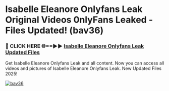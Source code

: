 # Isabelle Eleanore Onlyfans Leak Original Videos 0nlyFans Leaked - Files Updated! (bav36)

<h3>🔴 CLICK HERE 🌐==►► <a href="https://tinyurl.com/3hn5wdd3" rel="nofollow">Isabelle Eleanore Onlyfans Leak Updated Files</a></h3>

Get Isabelle Eleanore Onlyfans Leak and all content. Now you can access all videos and pictures of Isabelle Eleanore Onlyfans Leak. New Updated Files 2025!

[![bav36](https://i.imgur.com/4HnBqBT.gif)](https://tinyurl.com/3hn5wdd3)
